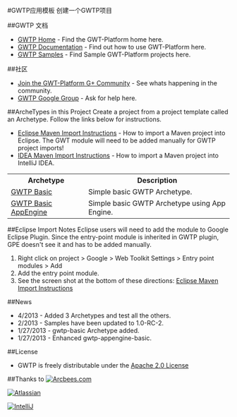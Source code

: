 #GWTP应用模板
创建一个GWTP项目

##GWTP 文档
* [GWTP Home](https://github.com/ArcBees/GWTP) - Find the GWT-Platform home here.
* [GWTP Documentation](http://dev.arcbees.com/gwtp/) - Find out how to use GWT-Platform here.
* [GWTP Samples](https://github.com/ArcBees/GWTP-Samples) - Find Sample GWT-Platform projects here.

##社区
* [Join the GWT-Platform G+ Community](https://plus.google.com/communities/113139554133824081251) - See whats happening in the community.
* [GWTP Google Group](https://groups.google.com/forum/?fromgroups#!forum/gwt-platform) - Ask for help here.

##ArcheTypes in this Project
Create a project from a project template called an Archetype. Follow the links below for instructions.

* [Eclipse Maven Import Instructions](http://c.gwt-examples.com/home/maven/ide-import/eclipse) - How to import a Maven project into Eclipse. The GWT module will need to be added manually for GWTP project imports!
* [IDEA Maven Import Instructions](http://c.gwt-examples.com/home/maven/ide-import/intellij-idea) - How to import a Maven project into IntelliJ IDEA.

<table>
	<tr>
		<th>Archetype</th>
		<th>Description</th>
	</tr>
	<tr>
		<td><a href="https://github.com/ArcBees/ArcBees-archetypes/tree/master/gwtp-basic">GWTP Basic</a></td>
		<td>Simple basic GWTP Archetype.</td>
	</tr>
	<tr>
		<td><a href="https://github.com/ArcBees/Arcbees-Archetypes/tree/master/gwtp-appengine-guice">GWTP Basic AppEngine</a></td>
		<td>Simple basic GWTP Archetype using App Engine.</td>
	</tr>
</table>

##Eclipse Import Notes
Eclipse users will need to add the module to Google Eclipse Plugin. Since the entry-point module is inherited in GWTP plugin, GPE doesn't see it and has to be added manually.

1. Right click on project > Google > Web Toolkit Settings > Entry point modules > Add
2. Add the entry point module.
3. See the screen shot at the bottom of these directions: [Eclipse Maven Import Instructions](http://c.gwt-examples.com/home/maven/ide-import/eclipse)

##News
* 4/2013 - Added 3 Archetypes and test all the others.
* 2/2013 - Samples have been updated to 1.0-RC-2.
* 1/27/2013 - gwtp-basic Archetype added.
* 1/27/2013 - Enhanced gwtp-appengine-basic.

##License
* GWTP is freely distributable under the [Apache 2.0 License](http://www.apache.org/licenses/LICENSE-2.0.html)

##Thanks to
[![Arcbees.com](http://i.imgur.com/HDf1qfq.png)](http://arcbees.com)

[![Atlassian](http://i.imgur.com/BKkj8Rg.png)](https://www.atlassian.com/)

[![IntelliJ](https://lh6.googleusercontent.com/--QIIJfKrjSk/UJJ6X-UohII/AAAAAAAAAVM/cOW7EjnH778/s800/banner_IDEA.png)](http://www.jetbrains.com/idea/index.html)
